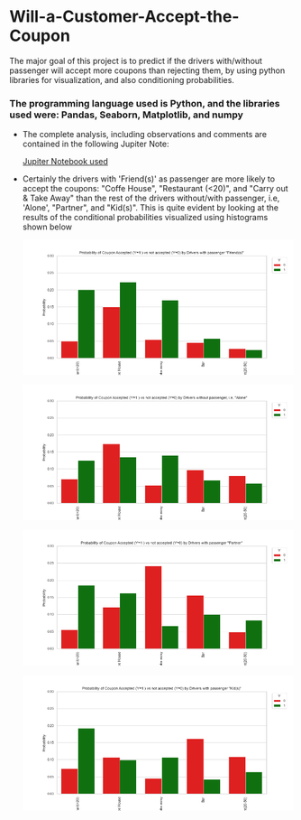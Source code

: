 # Will-a-Customer-Accept-the-Coupon #
The major goal of this project is to predict if the drivers with/without passenger will accept more coupons than rejecting them, by using python libraries for visualization, and also conditioning probabilities.

### The programming language used is Python, and the libraries used were: Pandas, Seaborn, Matplotlib, and numpy ###

* The complete analysis, including observations and comments are contained in the following Jupiter Note:

    [Jupiter Notebook used](https://github.com/Leopard-2019/Will-a-Customer-Accept-the-Coupon/blob/main/notebook/prompt_assig5_1.ipynb)

 
* Certainly the drivers with 'Friend(s)' as passenger are more likely to accept the coupons: "Coffe House",
  "Restaurant (<20)", and "Carry out & Take Away" than the rest of the drivers without/with passenger, i.e, 'Alone', "Partner", and "Kid(s)". This is 
   quite evident by looking at the results of the conditional probabilities visualized using histograms shown below
   
   ![](images/barplotprobabilityacceptnoacceptcouponbyfriendpassanger.png)
   
   ![](images/barplotprobabilityacceptnoacceptcouponbyalonepassanger.png)
   
   ![](images/barplotprobabilityacceptnoacceptcouponbypartnerpassanger.png)
   
   ![](images/barplotprobabilityacceptnoacceptcouponbykidspassanger.png)
